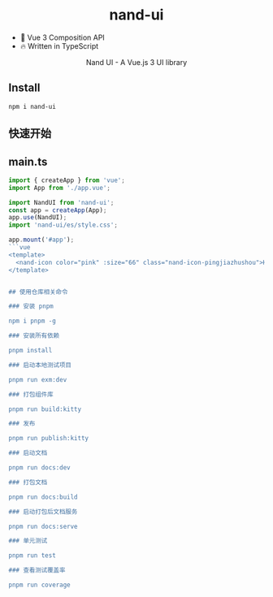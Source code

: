 <h1 align="center">
    nand-ui
</h1>




* 💪 Vue 3 Composition API
* 🔥 Written in TypeScript

<p align="center">Nand UI - A Vue.js 3 UI library</p>

## Install
```
npm i nand-ui
```

## 快速开始

## main.ts
``` ts
import { createApp } from 'vue';
import App from './app.vue';

import NandUI from 'nand-ui';
const app = createApp(App);
app.use(NandUI);
import 'nand-ui/es/style.css';

app.mount('#app');
```vue
<template>
  <nand-icon color="pink" :size="66" class="nand-icon-pingjiazhushou">Hello Icon</nand-icon>
</template>


## 使用仓库相关命令

### 安装 pnpm

npm i pnpm -g

### 安装所有依赖

pnpm install

### 启动本地测试项目

pnpm run exm:dev

### 打包组件库

pnpm run build:kitty

### 发布

pnpm run publish:kitty

### 启动文档

pnpm run docs:dev

### 打包文档

pnpm run docs:build

### 启动打包后文档服务

pnpm run docs:serve

### 单元测试

pnpm run test

### 查看测试覆盖率

pnpm run coverage
